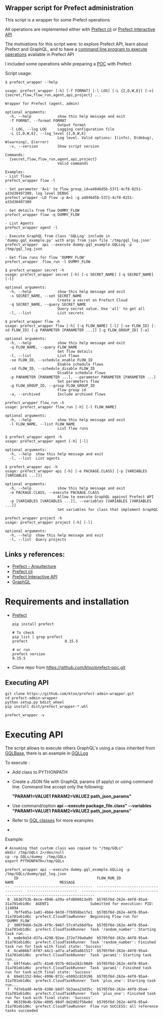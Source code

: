 ## Wrapper script for Prefect administration 

This script is a wrapper for some Prefect operations

All operations are implemented either with [Prefect cli](https://docs.prefect.io/orchestration/concepts/cli.html) or [Prefect Interactive API](https://docs.prefect.io/orchestration/ui/interactive-api.html)

The motivations for this script were: to explore Prefect API, learn about Prefect and GraphQL, and to have a [command line program to execute operations](#executing-api) available in Prefect API


I included some operations while preparing a [POC](https://github.com/ktxo/prefect-poc.git) with Prefect 

Script usage:
```
$ prefect_wrapper --help

usage: prefect_wrapper [-h] [-f FORMAT] [-l LOG] [-L {I,D,W,E}] [-v] {secret,flow,flow_run,agent,api,project} ...

Wrapper for Prefect (agent, admin)

optional arguments:
  -h, --help            show this help message and exit
  -f FORMAT, --format FORMAT
                        Output format
  -l LOG, --log LOG     Logging configuration file
  -L {I,D,W,E}, --log_level {I,D,W,E}
                        Log level. Valid options: I(info), D(debug), W(warning), E(error)
  -v, --version         Show script version

Commands:
  {secret,flow,flow_run,agent,api,project}
                        Valid commands

Examples:
- List flows 
prefect_wrapper flow -l

- Set parameter 'A=1' to flow_group_id=a4846d5b-5371-4cf8-8251-a33d30497300, log level DEBUG
prefect_wrapper -LD flow -p A=1 -g a4846d5b-5371-4cf8-8251-a33d30497300

- Get details from flow DUMMY_FLOW
prefect_wrapper flow -q DUMMY_FLOW 

- List Agents 
prefect_wrapper agent -l

- Execute GraphQL from class 'GQLLog' include in 'dummy.gql_example.py' with args from json file '/tmp/gql_log.json'
prefect_wrapper  api --execute dummy.gql_example.GQLLog -p /tmp/gql_log.json

- Get flow runs for flow 'DUMMY_FLOW'
prefect_wrapper  flow_run -l DUMMY_FLOW
```
```
$ prefect_wrapper secret -h
usage: prefect_wrapper secret [-h] [-s SECRET_NAME] [-q SECRET_NAME] [-l]

optional arguments:
  -h, --help            show this help message and exit
  -s SECRET_NAME, --set SECRET_NAME
                        Create a secret on Prefect Cloud
  -q SECRET_NAME, --query SECRET_NAME
                        Query secret value. Use 'all' to get all
  -l, --list            List secrets
```

```
$ prefect_wrapper flow -h
usage: prefect_wrapper flow [-h] [-q FLOW_NAME] [-l] [-se FLOW_ID] [-sd FLOW_ID] [-p PARAMETER [PARAMETER ...]] [-g FLOW_GROUP_ID] [-a]

optional arguments:
  -h, --help            show this help message and exit
  -q FLOW_NAME, --query FLOW_NAME
                        Get flow details
  -l, --list            List flows
  -se FLOW_ID, --schedule_enable FLOW_ID
                        Enable schedule flows
  -sd FLOW_ID, --schedule_disable FLOW_ID
                        Disable schedule flows
  -p PARAMETER [PARAMETER ...], --parameter PARAMETER [PARAMETER ...]
                        Set parameters flow
  -g FLOW_GROUP_ID, --group FLOW_GROUP_ID
                        Flow group id
  -a, --archived        Include archived flows
```

```
prefect_wrapper flow_run -h
usage: prefect_wrapper flow_run [-h] [-l FLOW_NAME]

optional arguments:
  -h, --help            show this help message and exit
  -l FLOW_NAME, --list FLOW_NAME
                        List flow runs
```

```
$ prefect_wrapper agent -h
usage: prefect_wrapper agent [-h] [-l]

optional arguments:
  -h, --help  show this help message and exit
  -l, --list  List agents
```

```
$ prefect_wrapper api -h
usage: prefect_wrapper api [-h] [-e PACKAGE.CLASS] [-p [VARIABLES [VARIABLES ...]]]

optional arguments:
  -h, --help            show this help message and exit
  -e PACKAGE.CLASS, --execute PACKAGE.CLASS
                        Allow to execute GraphQL against Prefect API
  -p [VARIABLES [VARIABLES ...]], --variables [VARIABLES [VARIABLES ...]]
                        Set variables for class that implement GraphQL
```

```
prefect_wrapper project -h
usage: prefect_wrapper project [-h] [-l]

optional arguments:
  -h, --help  show this help message and exit
  -l, --list  Query projects
```

## Links y references:
- [Prefect - Arquitecture](https://docs.prefect.io/orchestration/#architecture-overview)
- [Prefect cli](https://docs.prefect.io/orchestration/concepts/cli.html)
- [Prefect Interactive API](https://docs.prefect.io/orchestration/ui/interactive-api.html)
- [GraphQL](https://graphql.org/)

# Requirements and installation

   
- [Prefect](https://docs.prefect.io/core/getting_started/install.html)
  ```
  pip install prefect
  
  # To check
  pip list | grep prefect
  prefect                 0.15.5  
  
  # or run 
  prefect version
  0.15.5
  ```

- Clone repo from https://github.com/ktxo/prefect-poc.git
## Executing API
```
git clone https://github.com/ktxo/prefect-admin-wrapper.git
cd prefect-admin-wrapper
python setup.py bdist_wheel 
pip install dist/prefect_wrapper-*.whl

prefect_wrapper -v
```

# Executing API
The script allows to execute others GraphQL's using a class inherited from [GQLBase](ktxo/prefect/admin/gql/base.py), there is an example in [GQLLog](GQLs/dummy/gql_example.py)

To execute :
- Add class to PYTHONPATH
- Create a JSON file with GraphQL params (if apply) or using command line. Command line accept only the following:

  **"PARAM1=VALUE1 PARAM2=VALUE2 path_json_params"**
- Use command/option **api --execute package_file.class" --variables "PARAM1=VALUE1 PARAM2=VALUE2 path_json_params"**
- Refer to [GQL classes](ktxo/prefect/admin/gql) for more examples
- 
Example:
```
# Assuming that custom class was copied to "/tmp/GQLs"
mkdir /tmp/GQLs 2>/dev/null
cp -rp GQLs/dummy  /tmp/GQLs
export PYTHONPATH=/tmp/GQLs

prefect_wrapper api --execute dummy.gql_example.GQLLog -p /tmp/GQLs/dummy/gql_log.json
    ID                                    FLOW_RUN_ID                           NAME                     MESSAGE
--  ------------------------------------  ------------------------------------  -----------------------  ----------------------------------------------------------------------------
 0  b636753b-8ece-4946-a39a-efd800013e95  b5705f6d-262e-44f8-95a4-31a701eb1d6c  AGENT1                   Submitted for execution: PID: 114094
 1  7bffe05a-1a01-4b64-9438-776958be1fe1  b5705f6d-262e-44f8-95a4-31a701eb1d6c  prefect.CloudFlowRunner  Beginning Flow run for 'DUMMY_FLOW'
 2  306f94b6-5e26-4f9c-9467-57c4fa56dfba  b5705f6d-262e-44f8-95a4-31a701eb1d6c  prefect.CloudTaskRunner  Task 'random_number': Starting task run...
 3  ea0e9a54-d37a-4298-92ee-372e739a0a0d  b5705f6d-262e-44f8-95a4-31a701eb1d6c  prefect.CloudTaskRunner  Task 'random_number': Finished task run for task with final state: 'Success'
 4  6ca086b7-6f07-44c1-ad7a-afad5a861517  b5705f6d-262e-44f8-95a4-31a701eb1d6c  prefect.CloudTaskRunner  Task 'param1': Starting task run...
 5  69ff4abc-ad7c-41e0-937b-0d1e282c98d9  b5705f6d-262e-44f8-95a4-31a701eb1d6c  prefect.CloudTaskRunner  Task 'param1': Finished task run for task with final state: 'Success'
 6  69e81152-9dec-4996-872c-e5092c819196  b5705f6d-262e-44f8-95a4-31a701eb1d6c  prefect.CloudTaskRunner  Task 'plus_one': Starting task run...
 7  fd7ebad8-4e50-4386-b8d7-5b3aea23d35c  b5705f6d-262e-44f8-95a4-31a701eb1d6c  prefect.CloudTaskRunner  Task 'plus_one': Finished task run for task with final state: 'Success'
 8  06329b4b-926e-4005-98df-0d2d02f56e8d  b5705f6d-262e-44f8-95a4-31a701eb1d6c  prefect.CloudFlowRunner  Flow run SUCCESS: all reference tasks succeeded

```